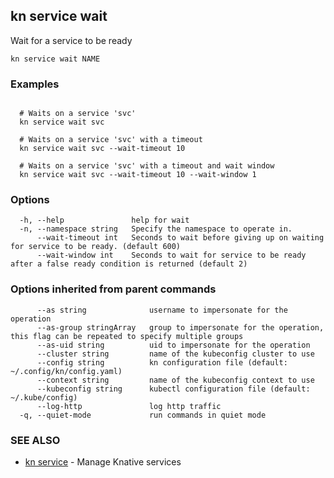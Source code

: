 ## kn service wait

Wait for a service to be ready

```
kn service wait NAME
```

### Examples

```

  # Waits on a service 'svc'
  kn service wait svc

  # Waits on a service 'svc' with a timeout
  kn service wait svc --wait-timeout 10

  # Waits on a service 'svc' with a timeout and wait window
  kn service wait svc --wait-timeout 10 --wait-window 1
```

### Options

```
  -h, --help               help for wait
  -n, --namespace string   Specify the namespace to operate in.
      --wait-timeout int   Seconds to wait before giving up on waiting for service to be ready. (default 600)
      --wait-window int    Seconds to wait for service to be ready after a false ready condition is returned (default 2)
```

### Options inherited from parent commands

```
      --as string              username to impersonate for the operation
      --as-group stringArray   group to impersonate for the operation, this flag can be repeated to specify multiple groups
      --as-uid string          uid to impersonate for the operation
      --cluster string         name of the kubeconfig cluster to use
      --config string          kn configuration file (default: ~/.config/kn/config.yaml)
      --context string         name of the kubeconfig context to use
      --kubeconfig string      kubectl configuration file (default: ~/.kube/config)
      --log-http               log http traffic
  -q, --quiet-mode             run commands in quiet mode
```

### SEE ALSO

* [kn service](kn_service.md)	 - Manage Knative services

